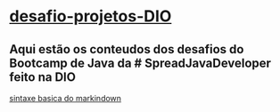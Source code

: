 # [desafio-projetos-DIO](https://web.dio.me/home)

## Aqui estão os conteudos dos desafios do Bootcamp de Java da # SpreadJavaDeveloper feito na DIO

[sintaxe basica do markindown](markindown.org/)

